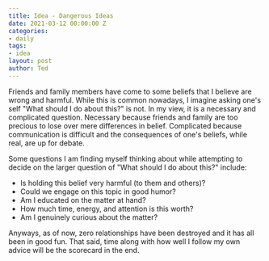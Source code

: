 ```yaml
---
title: Idea - Dangerous Ideas
date: 2021-03-12 00:00:00 Z
categories:
- daily
tags:
- idea
layout: post
author: Ted
---
```


Friends and family members have come to some beliefs that I believe are wrong and harmful. While this is common nowadays, I imagine asking one's self "What should I do about this?" is not. In my view, it is a necessary and complicated question. Necessary because friends and family are too precious to lose over mere differences in belief. Complicated because communication is difficult and the consequences of one's beliefs, while real, are up for debate.

Some questions I am finding myself thinking about while attempting to decide on the larger question of "What should I do about this?" include:

- Is holding this belief very harmful (to them and others)?
- Could we engage on this topic in good humor?
- Am I educated on the matter at hand?
- How much time, energy, and attention is this worth?
- Am I genuinely curious about the matter?

Anyways, as of now, zero relationships have been destroyed and it has all been in good fun. That said, time along with how well I follow my own advice will be the scorecard in the end. 
